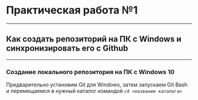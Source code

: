 # Практическая работа №1
-------------------------------------------------------------------------

## Как создать репозиторий на ПК с Windows и синхронизировать его с Github
-------------------------------------------------------------------------

### Создание локального репозитория на ПК с Windows 10

Предварительно установим Git для Windows, затем запускаем Git Bash и перемещаемся в нужный каталог
командой ```cd <название каталога>```